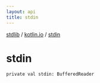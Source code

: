 ```yaml
---
layout: api
title: stdin
---
```

[stdlib](../index.md) / [kotlin.io](index.md) / [stdin](stdin.md)

# stdin

```
private val stdin: BufferedReader
```
